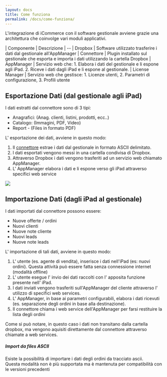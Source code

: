 ```yaml
---
layout: docs
title: Come funziona
permalink: /docs/come-funziona/
---
```

L'integrazione di iCommerce con il software gestionale avviene grazie una architettura che coinvolge vari moduli applicativi.

| Componente      | Descrizione
| --
| Dropbox         | Software utilizzato trasferire i dati dal gestionale all'AppManager
| Connettore      | Plugin installato sul gestionale che esporta e importa i dati utilizzando la cartella Dropbox
| AppManager      | Servizio web che: 1. Elabora i dati del gestionale e li espone agli iPad. 2. Riceve i dati dagli iPad e li espone al gestionale.
| License Manager | Servizio web che gestisce: 1. Licenze utenti, 2. Parametri di configurazione, 3. Profili utente

## Esportazione Dati (dal gestionale agli iPad)

I dati estratti dal connettore sono di 3 tipi:

* Anagrafici: (Anag. clienti, listini, prodotti, ecc..)
* Catalogo: (Immagini, PDF, Video)
* Report - (Files in formato PDF)

L' esportazione dei dati, avviene in questo modo:

1. Il [connettore](/docs/connettore) estrae i dati dal gestionale in formato ASCII delimitato.
2. I dati esportati vengono messi in una cartella condivisa di Dropbox.
3. Attraverso Dropbox i dati vengono trasferiti ad un servizio web chiamato AppManager.
4. L' AppManager elabora i dati e li espone verso gli iPad attraverso specifici web service

![](/docs/come-funziona_schema.png)

## Importazione Dati (dagli iPad al gestionale)

I dati importati dal connettore possono essere:

* Nuove offerte / ordini
* Nuovi clienti
* Nuove note cliente
* Nuovi leads
* Nuove note leads

L' importazione di tali dati, avviene in questo modo:

1. L' utente (es. agente di vendita), inserisce i dati nell'iPad (es: nuovi ordini). Questa attività può essere fatta senza connessione internet (modalità offline)
2. L' utente esegue l' invio dei dati raccolti con l' apposita funzione presente nell' iPad.
3. I dati inviati vengono trasferiti sull'AppManager del cliente attraverso l' utilizzo di specifici web services.
4. L' AppManager, in base ai parametri configurabili, elabora i dati ricevuti (es. separazione degli ordini in base alla destinazione).
5. Il connettore chiama i web service dell'AppManager per farsi restituire la lista degli ordini


Come si può notare, in questo caso i dati non transitano dalla cartella dropbox, ma vengono aquisiti direttamente dal connettore attraverso chiamate a web services.


<div class="note info">
  <h5>Import da files ASCII</h5>
  <p>Esiste la possibilità di importare i dati degli ordini da tracciato ascii.</br>
  Questa modalità non è più supportata ma è mantenuta per compatibilità con le versioni precedenti</p>
</div>
